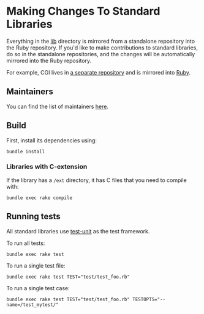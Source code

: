 # Making Changes To Standard Libraries

Everything in the [lib](https://github.com/ruby/ruby/tree/master/lib) directory is mirrored from a standalone repository into the Ruby repository.
If you'd like to make contributions to standard libraries, do so in the standalone repositories, and the
changes will be automatically mirrored into the Ruby repository.

For example, CGI lives in [a separate repository](https://github.com/ruby/cgi) and is mirrored into [Ruby](https://github.com/ruby/ruby/tree/master/lib/cgi).

## Maintainers

You can find the list of maintainers [here](https://docs.ruby-lang.org/en/master/maintainers_md.html#label-Maintainers).

## Build

First, install its dependencies using:

```shell
bundle install
```

### Libraries with C-extension

If the library has a `/ext` directory, it has C files that you need to compile with:

```shell
bundle exec rake compile
```

## Running tests

All standard libraries use [test-unit](https://github.com/test-unit/test-unit) as the test framework.

To run all tests:

```shell
bundle exec rake test
```

To run a single test file:

```shell
bundle exec rake test TEST="test/test_foo.rb"
```

To run a single test case:

```shell
bundle exec rake test TEST="test/test_foo.rb" TESTOPTS="--name=/test_mytest/"
```
